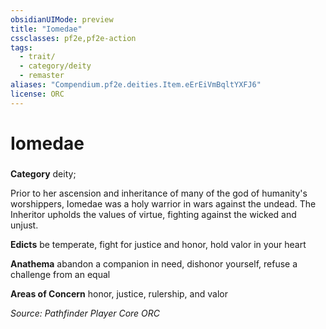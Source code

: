 ```yaml
---
obsidianUIMode: preview
title: "Iomedae"
cssclasses: pf2e,pf2e-action
tags:
  - trait/
  - category/deity
  - remaster
aliases: "Compendium.pf2e.deities.Item.eErEiVmBqltYXFJ6"
license: ORC
---
```

# Iomedae

### 

**Category** deity; 




Prior to her ascension and inheritance of many of the god of humanity's worshippers, Iomedae was a holy warrior in wars against the undead. The Inheritor upholds the values of virtue, fighting against the wicked and unjust.

**Edicts** be temperate, fight for justice and honor, hold valor in your heart

**Anathema** abandon a companion in need, dishonor yourself, refuse a challenge from an equal

**Areas of Concern** honor, justice, rulership, and valor

*Source: Pathfinder Player Core*
*ORC*